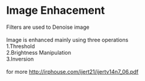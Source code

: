 # Image Enhacement
Filters are used to Denoise image\
\
Image is enhanced mainly using three operations\
1.Threshold\
2.Brightness Manipulation\
3.Inversion\
\
for more http://irphouse.com/ijert21/ijertv14n7_06.pdf
